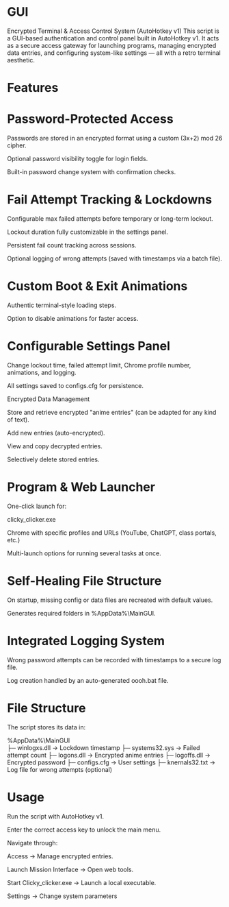 # GUI
Encrypted Terminal & Access Control System (AutoHotkey v1)
This script is a GUI-based authentication and control panel built in AutoHotkey v1. It acts as a secure access gateway for launching programs, managing encrypted data entries, and configuring system-like settings — all with a retro terminal aesthetic.

# Features
# Password-Protected Access

Passwords are stored in an encrypted format using a custom (3x+2) mod 26 cipher.

Optional password visibility toggle for login fields.

Built-in password change system with confirmation checks.

# Fail Attempt Tracking & Lockdowns

Configurable max failed attempts before temporary or long-term lockout.

Lockout duration fully customizable in the settings panel.

Persistent fail count tracking across sessions.

Optional logging of wrong attempts (saved with timestamps via a batch file).

# Custom Boot & Exit Animations

Authentic terminal-style loading steps.

Option to disable animations for faster access.

# Configurable Settings Panel

Change lockout time, failed attempt limit, Chrome profile number, animations, and logging.

All settings saved to configs.cfg for persistence.

Encrypted Data Management

Store and retrieve encrypted "anime entries" (can be adapted for any kind of text).

Add new entries (auto-encrypted).

View and copy decrypted entries.

Selectively delete stored entries.

# Program & Web Launcher

One-click launch for:

clicky_clicker.exe

Chrome with specific profiles and URLs (YouTube, ChatGPT, class portals, etc.)

Multi-launch options for running several tasks at once.

# Self-Healing File Structure

On startup, missing config or data files are recreated with default values.

Generates required folders in %AppData%\MainGUI.

# Integrated Logging System

Wrong password attempts can be recorded with timestamps to a secure log file.

Log creation handled by an auto-generated oooh.bat file.

# File Structure
The script stores its data in:

%AppData%\MainGUI\
 ├─ winlogxs.dll        → Lockdown timestamp
 ├─ systems32.sys       → Failed attempt count
 ├─ logons.dll          → Encrypted anime entries
 ├─ logoffs.dll         → Encrypted password
 ├─ configs.cfg         → User settings
 ├─ knernals32.txt      → Log file for wrong attempts (optional)
 
# Usage
Run the script with AutoHotkey v1.

Enter the correct access key to unlock the main menu.

Navigate through:

Access → Manage encrypted entries.

Launch Mission Interface → Open web tools.

Start Clicky_clicker.exe → Launch a local executable.

Settings → Change system parameters
